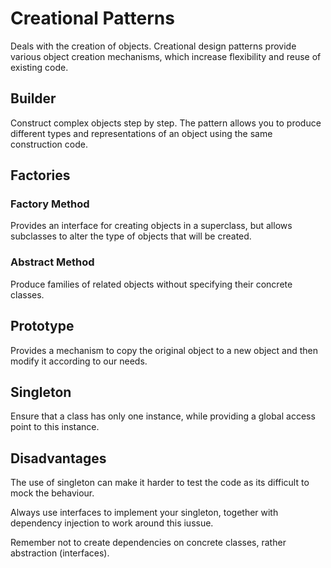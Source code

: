 # Creational Patterns

Deals with the creation of objects. Creational design patterns provide various object creation mechanisms, which increase flexibility and reuse of existing code.

## Builder

Construct complex objects step by step. The pattern allows you to produce different types and representations of an object using the same construction code.

## Factories

### Factory Method
Provides an interface for creating objects in a superclass, but allows subclasses to alter the type of objects that will be created.

### Abstract Method

Produce families of related objects without specifying their concrete classes.

## Prototype

Provides a mechanism to copy the original object to a new object and then modify it according to our needs.

## Singleton

Ensure that a class has only one instance, while providing a global access point to this instance.

## Disadvantages

The use of singleton can make it harder to test the code as its difficult to mock the behaviour. 

Always use interfaces to implement your singleton, together with dependency injection to work around this iussue.

Remember not to create dependencies on concrete classes, rather abstraction (interfaces).


